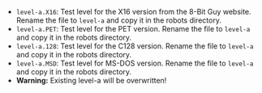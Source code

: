- `level-a.X16`: Test level for the X16 version from the 8-Bit Guy website. Rename the file to `level-a` and copy it in the robots directory.
- `level-a.PET`: Test level for the PET version. Rename the file to `level-a` and copy it in the robots directory.
- `level-a.128`: Test level for the C128 version. Rename the file to `level-a` and copy it in the robots directory.
- `level-a.MSD`: Test level for MS-DOS version. Rename the file to `level-a` and copy it in the robots directory.
- **Warning:** Existing level-a will be overwritten!

